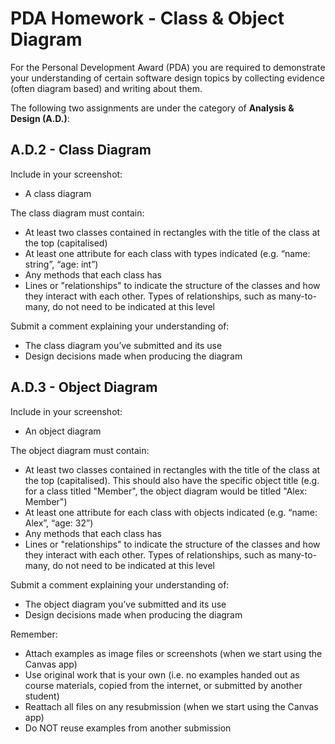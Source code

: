 # PDA Homework - Class & Object Diagram

For the Personal Development Award (PDA) you are required to demonstrate your understanding of certain software design topics by collecting evidence (often diagram based) and writing about them.

The following two assignments are under the category of **Analysis & Design (A.D.)**:


## A.D.2 - Class Diagram

Include in your screenshot:

* A class diagram

The class diagram must contain:

* At least two classes contained in rectangles with the title of the class at the top (capitalised)
* At least one attribute for each class with types indicated (e.g. “name: string”, “age: int”)
* Any methods that each class has
* Lines or "relationships" to indicate the structure of the classes and how they interact with each other. Types of relationships, such as many-to-many, do not need to be indicated at this level

Submit a comment explaining your understanding of:

* The class diagram you’ve submitted and its use
* Design decisions made when producing the diagram


## A.D.3 - Object Diagram

Include in your screenshot:

* An object diagram

The object diagram must contain:

* At least two classes contained in rectangles with the title of the class at the top (capitalised). This should also have the specific object title (e.g. for a class titled "Member", the object diagram would be titled "Alex: Member")
* At least one attribute for each class with objects indicated (e.g. “name: Alex”, “age: 32”)
* Any methods that each class has
* Lines or "relationships" to indicate the structure of the classes and how they interact with each other. Types of relationships, such as many-to-many, do not need to be indicated at this level

Submit a comment explaining your understanding of:

* The object diagram you’ve submitted and its use
* Design decisions made when producing the diagram


Remember:

* Attach examples as image files or screenshots (when we start using the Canvas app)
* Use original work that is your own (i.e. no examples handed out as course materials, copied from the internet, or submitted by another student)
* Reattach all files on any resubmission (when we start using the Canvas app)
* Do NOT reuse examples from another submission

